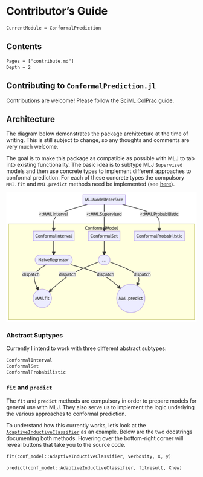 
# Contributor’s Guide

``` @meta
CurrentModule = ConformalPrediction
```

## Contents

``` @contents
Pages = ["contribute.md"]
Depth = 2
```

## Contributing to `ConformalPrediction.jl`

Contributions are welcome! Please follow the [SciML ColPrac guide](https://github.com/SciML/ColPrac).

## Architecture

The diagram below demonstrates the package architecture at the time of writing. This is still subject to change, so any thoughts and comments are very much welcome.

The goal is to make this package as compatible as possible with MLJ to tab into existing functionality. The basic idea is to subtype MLJ `Supervised` models and then use concrete types to implement different approaches to conformal prediction. For each of these concrete types the compulsory `MMI.fit` and `MMI.predict` methods need be implemented (see [here](https://alan-turing-institute.github.io/MLJ.jl/v0.18/adding_models_for_general_use/#Supervised-models)).

![](contribute_files/figure-commonmark/mermaid-figure-1.png)

### Abstract Suptypes

Currently I intend to work with three different abstract subtypes:

``` @docs
ConformalInterval
ConformalSet
ConformalProbabilistic
```

### `fit` and `predict`

The `fit` and `predict` methods are compulsory in order to prepare models for general use with MLJ. They also serve us to implement the logic underlying the various approaches to conformal prediction.

To understand how this currently works, let’s look at the [`AdaptiveInductiveClassifier`](@ref) as an example. Below are the two docstrings documenting both methods. Hovering over the bottom-right corner will reveal buttons that take you to the source code.

``` @docs
fit(conf_model::AdaptiveInductiveClassifier, verbosity, X, y)
```

``` @docs
predict(conf_model::AdaptiveInductiveClassifier, fitresult, Xnew)
```
